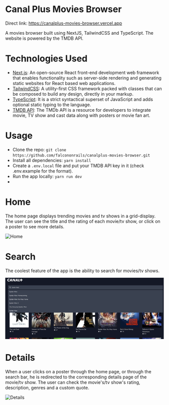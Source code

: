 # Canal Plus Movies Browser

Direct link: https://canalplus-movies-browser.vercel.app

A movies browser built using NextJS, TailwindCSS and TypeScript. The website is powered by the TMDB API.

# Technologies Used

- [Next.js](https://nextjs.org/): An open-source React front-end development web framework that enables functionality such as server-side rendering and generating static websites for React based web applications.
- [TailwindCSS](https://tailwindcss.com):  A utility-first CSS framework packed with classes that can be composed to build any design, directly in your markup.
- [TypeScript](https://www.typescriptlang.org/): It is a strict syntactical superset of JavaScript and adds optional static typing to the language.
- [TMDB API](https://developers.themoviedb.org/3/): The TMDb API is a resource for developers to integrate movie, TV show and cast data along with posters or movie fan art.

# Usage

- Clone the repo:  `git clone https://github.com/falcononrails/canalplus-movies-browser.git`
- Install all dependencies: `yarn install`
- Create a `.env.local` file and put your TMDB API key in it (check .env.example for the format).
- Run the app locally: `yarn run dev`
- 
# Home

The home page displays trending movies and tv shows in a grid-display. The user can see the title and the rating of each movie/tv show, or click on a poster to see more details.

![Home](docs/home.png)

# Search

The coolest feature of the app is the ability to search for movies/tv shows.

![Search](docs/search.png)

# Details

When a user clicks on a poster through the home page, or through the search bar, he is redirected to the corresponding details page of the movie/tv show. The user can check the movie's/tv show's rating, description, genres and a custom quote.

![Details](docs/details.png)

